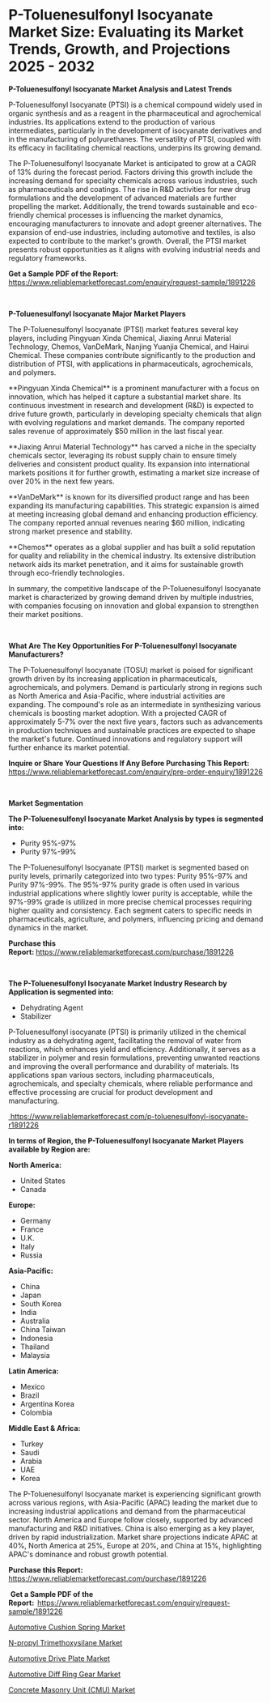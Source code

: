 <p><h1>P-Toluenesulfonyl Isocyanate Market Size: Evaluating its Market Trends, Growth, and Projections 2025 - 2032</h1></p><p><strong>P-Toluenesulfonyl Isocyanate Market Analysis and Latest Trends</strong></p>
<p><p>P-Toluenesulfonyl Isocyanate (PTSI) is a chemical compound widely used in organic synthesis and as a reagent in the pharmaceutical and agrochemical industries. Its applications extend to the production of various intermediates, particularly in the development of isocyanate derivatives and in the manufacturing of polyurethanes. The versatility of PTSI, coupled with its efficacy in facilitating chemical reactions, underpins its growing demand.</p><p>The P-Toluenesulfonyl Isocyanate Market is anticipated to grow at a CAGR of 13% during the forecast period. Factors driving this growth include the increasing demand for specialty chemicals across various industries, such as pharmaceuticals and coatings. The rise in R&D activities for new drug formulations and the development of advanced materials are further propelling the market. Additionally, the trend towards sustainable and eco-friendly chemical processes is influencing the market dynamics, encouraging manufacturers to innovate and adopt greener alternatives. The expansion of end-use industries, including automotive and textiles, is also expected to contribute to the market's growth. Overall, the PTSI market presents robust opportunities as it aligns with evolving industrial needs and regulatory frameworks.</p></p>
<p><strong>Get a Sample PDF of the Report:&nbsp;</strong> <a href="https://www.reliablemarketforecast.com/enquiry/request-sample/1891226?utm_campaign=1875&utm_medium=2&utm_source=Github&utm_content=ia&utm_term=04022025&utm_id=p-toluenesulfonyl-isocyanate">https://www.reliablemarketforecast.com/enquiry/request-sample/1891226</a></p>
<p>&nbsp;</p>
<p><strong>P-Toluenesulfonyl Isocyanate Major Market Players</strong></p>
<p><p>The P-Toluenesulfonyl Isocyanate (PTSI) market features several key players, including Pingyuan Xinda Chemical, Jiaxing Anrui Material Technology, Chemos, VanDeMark, Nanjing Yuanjia Chemical, and Hairui Chemical. These companies contribute significantly to the production and distribution of PTSI, with applications in pharmaceuticals, agrochemicals, and polymers.</p><p>**Pingyuan Xinda Chemical** is a prominent manufacturer with a focus on innovation, which has helped it capture a substantial market share. Its continuous investment in research and development (R&D) is expected to drive future growth, particularly in developing specialty chemicals that align with evolving regulations and market demands. The company reported sales revenue of approximately $50 million in the last fiscal year.</p><p>**Jiaxing Anrui Material Technology** has carved a niche in the specialty chemicals sector, leveraging its robust supply chain to ensure timely deliveries and consistent product quality. Its expansion into international markets positions it for further growth, estimating a market size increase of over 20% in the next few years.</p><p>**VanDeMark** is known for its diversified product range and has been expanding its manufacturing capabilities. This strategic expansion is aimed at meeting increasing global demand and enhancing production efficiency. The company reported annual revenues nearing $60 million, indicating strong market presence and stability.</p><p>**Chemos** operates as a global supplier and has built a solid reputation for quality and reliability in the chemical industry. Its extensive distribution network aids its market penetration, and it aims for sustainable growth through eco-friendly technologies.</p><p>In summary, the competitive landscape of the P-Toluenesulfonyl Isocyanate market is characterized by growing demand driven by multiple industries, with companies focusing on innovation and global expansion to strengthen their market positions.</p></p>
<p>&nbsp;</p>
<p><strong>What Are The Key Opportunities For P-Toluenesulfonyl Isocyanate Manufacturers?</strong></p>
<p><p>The P-Toluenesulfonyl Isocyanate (TOSU) market is poised for significant growth driven by its increasing application in pharmaceuticals, agrochemicals, and polymers. Demand is particularly strong in regions such as North America and Asia-Pacific, where industrial activities are expanding. The compound's role as an intermediate in synthesizing various chemicals is boosting market adoption. With a projected CAGR of approximately 5-7% over the next five years, factors such as advancements in production techniques and sustainable practices are expected to shape the market's future. Continued innovations and regulatory support will further enhance its market potential.</p></p>
<p><strong>Inquire or Share Your Questions If Any Before Purchasing This Report:</strong> <a href="https://www.reliablemarketforecast.com/enquiry/pre-order-enquiry/1891226?utm_campaign=1875&utm_medium=2&utm_source=Github&utm_content=ia&utm_term=04022025&utm_id=p-toluenesulfonyl-isocyanate">https://www.reliablemarketforecast.com/enquiry/pre-order-enquiry/1891226</a></p>
<p>&nbsp;</p>
<p><strong>Market Segmentation</strong></p>
<p><strong>The P-Toluenesulfonyl Isocyanate Market Analysis by types is segmented into:</strong></p>
<p><ul><li>Purity 95%-97%</li><li>Purity 97%-99%</li></ul></p>
<p><p>The P-Toluenesulfonyl Isocyanate (PTSI) market is segmented based on purity levels, primarily categorized into two types: Purity 95%-97% and Purity 97%-99%. The 95%-97% purity grade is often used in various industrial applications where slightly lower purity is acceptable, while the 97%-99% grade is utilized in more precise chemical processes requiring higher quality and consistency. Each segment caters to specific needs in pharmaceuticals, agriculture, and polymers, influencing pricing and demand dynamics in the market.</p></p>
<p><strong>Purchase this Report:&nbsp;</strong><a href="https://www.reliablemarketforecast.com/purchase/1891226?utm_campaign=1875&utm_medium=2&utm_source=Github&utm_content=ia&utm_term=04022025&utm_id=p-toluenesulfonyl-isocyanate">https://www.reliablemarketforecast.com/purchase/1891226</a></p>
<p>&nbsp;</p>
<p><strong>The P-Toluenesulfonyl Isocyanate Market Industry Research by Application is segmented into:</strong></p>
<p><ul><li>Dehydrating Agent</li><li>Stabilizer</li></ul></p>
<p><p>P-Toluenesulfonyl isocyanate (PTSI) is primarily utilized in the chemical industry as a dehydrating agent, facilitating the removal of water from reactions, which enhances yield and efficiency. Additionally, it serves as a stabilizer in polymer and resin formulations, preventing unwanted reactions and improving the overall performance and durability of materials. Its applications span various sectors, including pharmaceuticals, agrochemicals, and specialty chemicals, where reliable performance and effective processing are crucial for product development and manufacturing.</p></p>
<p><a href="https://www.reliablemarketforecast.com/p-toluenesulfonyl-isocyanate-r1891226?utm_campaign=1875&utm_medium=2&utm_source=Github&utm_content=ia&utm_term=04022025&utm_id=p-toluenesulfonyl-isocyanate">&nbsp;https://www.reliablemarketforecast.com/p-toluenesulfonyl-isocyanate-r1891226</a></p>
<p><strong>In terms of Region, the P-Toluenesulfonyl Isocyanate Market Players available by Region are:</strong></p>
<p>
    <p> <strong> North America: </strong>
        <ul>
            <li>United States</li>
            <li>Canada</li>
        </ul>
        </p> 
    <p> <strong> Europe: </strong>
        <ul>
            <li>Germany</li>
            <li>France</li>
            <li>U.K.</li>
            <li>Italy</li>
            <li>Russia</li>
        </ul>
        </p> 
    <p> <strong> Asia-Pacific: </strong>
        <ul>
            <li>China</li>
            <li>Japan</li>
            <li>South Korea</li>
            <li>India</li>
            <li>Australia</li>
            <li>China Taiwan</li>
            <li>Indonesia</li>
            <li>Thailand</li>
            <li>Malaysia</li>
        </ul>
        </p> 
    <p> <strong> Latin America: </strong>
        <ul>
            <li>Mexico</li>
            <li>Brazil</li>
            <li>Argentina Korea</li>
            <li>Colombia</li>
        </ul>
        </p> 
    <p> <strong> Middle East & Africa: </strong>
        <ul>
            <li>Turkey</li>
            <li>Saudi</li>
            <li>Arabia</li>
            <li>UAE</li>
            <li>Korea</li>
        </ul>
    </p>
    </p>
<p><p>The P-Toluenesulfonyl Isocyanate market is experiencing significant growth across various regions, with Asia-Pacific (APAC) leading the market due to increasing industrial applications and demand from the pharmaceutical sector. North America and Europe follow closely, supported by advanced manufacturing and R&D initiatives. China is also emerging as a key player, driven by rapid industrialization. Market share projections indicate APAC at 40%, North America at 25%, Europe at 20%, and China at 15%, highlighting APAC's dominance and robust growth potential.</p></p>
<p><strong>Purchase this Report: </strong><a href="https://www.reliablemarketforecast.com/purchase/1891226?utm_campaign=1875&utm_medium=2&utm_source=Github&utm_content=ia&utm_term=04022025&utm_id=p-toluenesulfonyl-isocyanate">https://www.reliablemarketforecast.com/purchase/1891226</a></p>
<p>&nbsp;<strong>Get a Sample PDF of the Report:&nbsp;&nbsp;</strong><a href="https://www.reliablemarketforecast.com/enquiry/request-sample/1891226?utm_campaign=1875&utm_medium=2&utm_source=Github&utm_content=ia&utm_term=04022025&utm_id=p-toluenesulfonyl-isocyanate">https://www.reliablemarketforecast.com/enquiry/request-sample/1891226</a></p>
<p><strong></strong></p>
<p><p><a href="https://www.linkedin.com/pulse/market-revenue-growth-forecast-automotive-cushion-spring-7lwvc?utm_campaign=1875&utm_medium=2&utm_source=Github&utm_content=ia&utm_term=04022025&utm_id=p-toluenesulfonyl-isocyanate">Automotive Cushion Spring Market</a></p><p><a href="https://github.com/abantolemox08/Market-Research-Report-List-1/blob/main/n-propyl-trimethoxysilane-market.md?utm_campaign=1875&utm_medium=2&utm_source=Github&utm_content=ia&utm_term=04022025&utm_id=p-toluenesulfonyl-isocyanate">N-propyl Trimethoxysilane Market</a></p><p><a href="https://www.linkedin.com/pulse/broad-overview-automotive-drive-plate-market-size-industry-raxhf?utm_campaign=1875&utm_medium=2&utm_source=Github&utm_content=ia&utm_term=04022025&utm_id=p-toluenesulfonyl-isocyanate">Automotive Drive Plate Market</a></p><p><a href="https://www.linkedin.com/pulse/latest-research-automotive-diff-ring-gear-market-revenue-valuation-5nn9c?utm_campaign=1875&utm_medium=2&utm_source=Github&utm_content=ia&utm_term=04022025&utm_id=p-toluenesulfonyl-isocyanate">Automotive Diff Ring Gear Market</a></p><p><a href="https://github.com/popupioo/Market-Research-Report-List-1/blob/main/concrete-masonry-unit-cmu-market.md?utm_campaign=1875&utm_medium=2&utm_source=Github&utm_content=ia&utm_term=04022025&utm_id=p-toluenesulfonyl-isocyanate">Concrete Masonry Unit (CMU) Market</a></p></p>